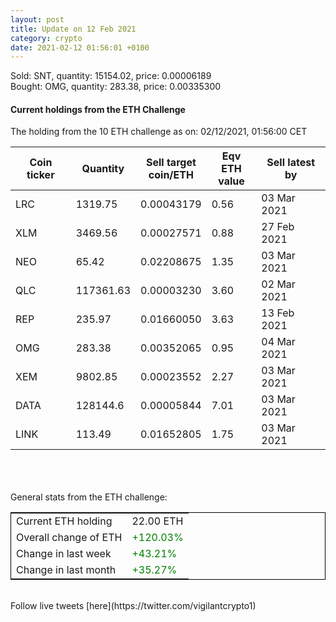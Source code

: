 ```yaml
---
layout: post
title: Update on 12 Feb 2021
category: crypto
date: 2021-02-12 01:56:01 +0100
---
```

<!-- Global site tag (gtag.js) - Google Analytics -->
<script async src="https://www.googletagmanager.com/gtag/js?id=UA-103831149-5"></script>
<script>
  window.dataLayer = window.dataLayer || [];
  function gtag(){dataLayer.push(arguments);}
  gtag('js', new Date());

  gtag('config', 'UA-103831149-5');
</script>
Sold: SNT, quantity:     15154.02, price:   0.00006189<br>Bought: OMG, quantity:       283.38, price:   0.00335300<br>

#### Current holdings from the ETH Challenge

The holding from the 10 ETH challenge as on: 02/12/2021, 01:56:00 CET

|Coin ticker|Quantity|Sell target<br>coin/ETH|Eqv ETH<br>value|Sell latest by|
|-----------|--------|-----------|-----------|--------------|
LRC|1319.75|  0.00043179|0.56|03 Mar 2021|
XLM|3469.56|  0.00027571|0.88|27 Feb 2021|
NEO|65.42|  0.02208675|1.35|03 Mar 2021|
QLC|117361.63|  0.00003230|3.60|02 Mar 2021|
REP|235.97|  0.01660050|3.63|13 Feb 2021|
OMG|283.38|  0.00352065|0.95|04 Mar 2021|
XEM|9802.85|  0.00023552|2.27|03 Mar 2021|
DATA|128144.6|  0.00005844|7.01|03 Mar 2021|
LINK|113.49|  0.01652805|1.75|03 Mar 2021|

<br>
<br>
<br>
General stats from the ETH challenge:

<table style="border:1px solid black;margin-left:auto;margin-right:auto;">
	<tbody>
	<tr>
		<td>Current ETH holding</td>
		<td>     22.00 ETH</td>
	</tr>
	<tr>
		<td>Overall change of ETH</td>
		<td><font color="green">+120.03%</font></td>
	</tr>
	<tr>
		<td>Change in last week</td>
		<td><font color="green">+43.21%</font></td>
	</tr>
	<tr>
		<td>Change in last month</td>
		<td><font color="green">+35.27%</font></td>
	</tr>
	</tbody>
</table>

<br>
Follow live tweets [here](https://twitter.com/vigilantcrypto1)
<br>
<br>